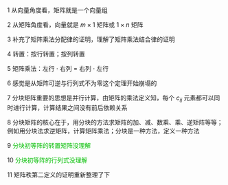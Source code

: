 1 从向量角度看，矩阵就是一个向量组  
  
2 从矩阵角度看，向量就是 $m\times1$ 矩阵或 $1\times n$ 矩阵  
  
3 补充了矩阵乘法分配律的证明，理解了矩阵乘法结合律的证明  
  
4 转置：按行转置；按列转置  
  
5 矩阵乘法：左行 $\cdot$ 右列 $=$ 右列 $\cdot$ 左行  
  
6 感觉是从矩阵可逆与行列式不为零这个定理开始崩塌的  
  
7 分块矩阵重要的思想是并行计算，由矩阵的乘法定义知，每个 $c_{ij}$ 元素都可以同时进行计算，计算结果之间没有前后依赖关系  
  
8 分块矩阵的核心在于，用分块的方法求矩阵的加、减、数乘、乘、逆矩阵等等；例如用分块法求逆矩阵，计算矩阵乘法；分块是一种方法，定义一种方法  
  
9 <font color=umber>分块初等阵的转置矩阵没理解</font>  
  
10 <font color=umber>分块初等阵的行列式没理解</font>  
  
11 矩阵秩第二定义的证明重新整理了下  
